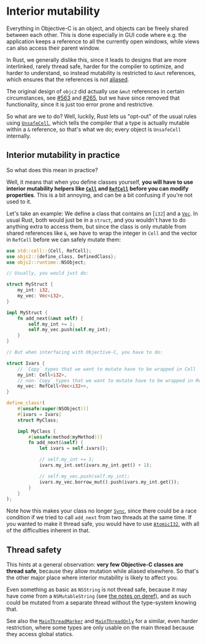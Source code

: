 # Interior mutability

Everything in Objective-C is an object, and objects can be freely shared between each other. This is done especially in GUI code where e.g. the application keeps a reference to all the currently open windows, while views can also access their parent window.

In Rust, we generally dislike this, since it leads to designs that are more interlinked, rarely thread safe, harder for the compiler to optimize, and harder to understand, so instead mutability is restricted to `&mut` references, which ensures that the references is not [aliased].

The original design of `objc2` did actually use `&mut` references in certain circumstances, see [#563] and [#265], but we have since removed that functionality, since it is just too error prone and restrictive.

So what are we to do? Well, luckily, Rust lets us "opt-out" of the usual rules using [`UnsafeCell`], which tells the compiler that a type is actually mutable within a `&` reference, so that's what we do; every object is `UnsafeCell` internally.

[aliased]: https://doc.rust-lang.org/nomicon/aliasing.html
[#563]: https://github.com/madsmtm/objc2/issues/563
[#265]: https://github.com/madsmtm/objc2/issues/265
[`UnsafeCell`]: std::cell::UnsafeCell


## Interior mutability in practice

So what does this mean in practice?

Well, it means that when you define classes yourself, **you will have to use interior mutability helpers like [`Cell`] and [`RefCell`] before you can modify properties**. This is a bit annoying, and can be a bit confusing if you're not used to it.

Let's take an example: We define a class that contains an [`i32`] and a [`Vec`]. In usual Rust, both would just be in a `struct`, and you wouldn't have to do anything extra to access them, but since the class is only mutable from shared references like `&`, we have to wrap the integer in `Cell` and the vector in `RefCell` before we can safely mutate them:

```rust
use std::cell::{Cell, RefCell};
use objc2::{define_class, DefinedClass};
use objc2::runtime::NSObject;

// Usually, you would just do:

struct MyStruct {
    my_int: i32,
    my_vec: Vec<i32>,
}

impl MyStruct {
    fn add_next(&mut self) {
        self.my_int += 1;
        self.my_vec.push(self.my_int);
    }
}

// But when interfacing with Objective-C, you have to do:

struct Ivars {
    // `Copy` types that we want to mutate have to be wrapped in Cell
    my_int: Cell<i32>,
    // non-`Copy` types that we want to mutate have to be wrapped in RefCell
    my_vec: RefCell<Vec<i32>>,
}

define_class!(
    #[unsafe(super(NSObject))]
    #[ivars = Ivars]
    struct MyClass;

    impl MyClass {
        #[unsafe(method(myMethod))]
        fn add_next(&self) {
            let ivars = self.ivars();

            // self.my_int += 1;
            ivars.my_int.set(ivars.my_int.get() + 1);

            // self.my_vec.push(self.my_int);
            ivars.my_vec.borrow_mut().push(ivars.my_int.get());
        }
    }
);
```

Note how this makes your class no longer [`Sync`], since there could be a race condition if we tried to call `add_next` from two threads at the same time. If you wanted to make it thread safe, you would have to use [`AtomicI32`], with all of the difficulties inherent in that.

[`Cell`]: std::cell::Cell
[`RefCell`]: std::cell::RefCell
[`Vec`]: std::vec::Vec
[`Sync`]: std::marker::Sync
[`AtomicI32`]: std::sync::atomic::AtomicI32


## Thread safety

This hints at a general observation: **very few Objective-C classes are thread safe**, because they allow mutation while aliased elsewhere. So that's the other major place where interior mutability is likely to affect you.

Even something as basic as `NSString` is not thread safe, because it may have come from a `NSMutableString` (see [the notes on deref][deref]), and as such could be mutated from a separate thread without the type-system knowing that.

See also the [`MainThreadMarker`] and [`MainThreadOnly`] for a similar, even harder restriction, where some types are only usable on the main thread because they access global statics.

[deref]: about_generated::deref
[`MainThreadMarker`]: crate::MainThreadMarker
[`MainThreadOnly`]: crate::MainThreadOnly
